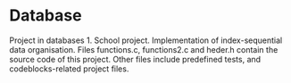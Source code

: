 # Database
Project in databases 1. School project. Implementation of index-sequential data organisation.
Files functions.c, functions2.c and heder.h contain the source code of this project.
Other files include predefined tests, and codeblocks-related project files.
